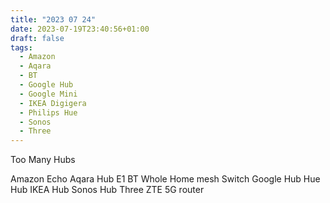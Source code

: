 ```yaml
---
title: "2023 07 24"
date: 2023-07-19T23:40:56+01:00
draft: false
tags:
  - Amazon
  - Aqara
  - BT
  - Google Hub
  - Google Mini
  - IKEA Digigera
  - Philips Hue
  - Sonos
  - Three
---
```


Too Many Hubs

Amazon Echo
Aqara Hub E1
BT Whole Home mesh
Switch
Google Hub
Hue Hub
IKEA Hub
Sonos Hub
Three ZTE 5G router